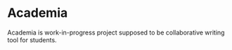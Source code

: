 Academia
======

Academia is work-in-progress project supposed to be collaborative writing tool for students.
